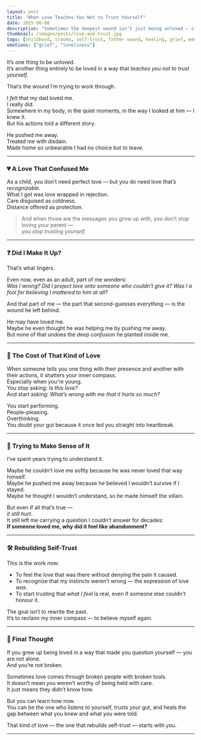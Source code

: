 ```yaml
---
layout: post
title: "When Love Teaches You Not to Trust Yourself"
date: 2025-06-08
description: "Sometimes the deepest wound isn’t just being unloved — it’s being loved in a way that makes you doubt your own instincts forever."
thumbnail: /images/posts/love-and-trust.jpg
tags: [childhood, trauma, self-trust, father wound, healing, grief, emotional confusion]
emotions: ["grief", "loneliness"]
---
```


It’s one thing to be unloved.  
It’s another thing entirely to be loved in a way that *teaches you not to trust yourself*.

That’s the wound I’m trying to work through.

I *felt* that my dad loved me.  
I really did.  
Somewhere in my body, in the quiet moments, in the way I looked at him — I knew it.  
But his actions told a different story.

He pushed me away.  
Treated me with disdain.  
Made home so unbearable I had no choice but to leave.

---

### 💔 A Love That Confused Me

As a child, you don’t need perfect love — but you do need love that’s *recognizable*.  
What I got was love wrapped in rejection.  
Care disguised as coldness.  
Distance offered as protection.

> And when those are the messages you grow up with, you don’t stop loving your parent —  
> *you stop trusting yourself.*

---

### ❓ Did I Make It Up?

That’s what lingers.

Even now, even as an adult, part of me wonders:  
*Was I wrong? Did I project love onto someone who couldn’t give it? Was I a fool for believing I mattered to him at all?*

And that part of me — the part that second-guesses everything — is the wound he left behind.

He may have loved me.  
Maybe he even thought he was helping me by pushing me away.  
But none of that undoes the *deep confusion* he planted inside me.

---

### 🧠 The Cost of That Kind of Love

When someone tells you one thing with their presence and another with their actions, it shatters your inner compass.  
Especially when you're young.  
You stop asking: *Is this love?*  
And start asking: *What’s wrong with me that it hurts so much?*

You start performing.  
People-pleasing.  
Overthinking.  
You doubt your gut because it once led you straight into heartbreak.

---

### 🧩 Trying to Make Sense of It

I’ve spent years trying to understand it.

Maybe he couldn’t love me softly because he was never loved that way himself.  
Maybe he pushed me away because he believed I wouldn’t survive if I stayed.  
Maybe he thought I wouldn’t understand, so he made himself the villain.

But even if all that’s true —  
*it still hurt.*  
It still left me carrying a question I couldn’t answer for decades:  
**If someone loved me, why did it feel like abandonment?**

---

### 🛠 Rebuilding Self-Trust

This is the work now:
- To feel the love that was there without denying the pain it caused.  
- To recognize that my instincts weren’t wrong — the expression of love *was*.  
- To start trusting that *what I feel* is real, even if someone else couldn't honour it.

The goal isn’t to rewrite the past.  
It’s to reclaim my inner compass — to believe myself again.

---

### 💬 Final Thought

If you grew up being loved in a way that made you question yourself — you are not alone.  
And you’re not broken.

Sometimes love comes through broken people with broken tools.  
It doesn’t mean you weren’t worthy of being held with care.  
It just means they didn’t know how.

But you can learn how now.  
You can be the one who listens to yourself, trusts your gut, and heals the gap between what you knew and what you were told.

That kind of love — the one that rebuilds self-trust — starts with *you*.

---
